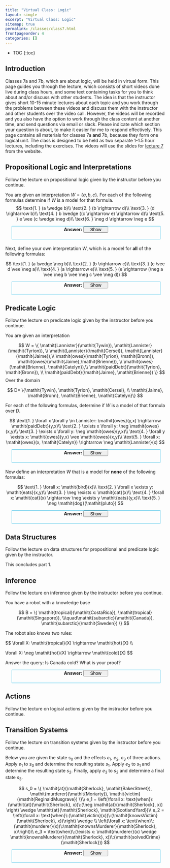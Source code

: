 ```yaml
---
title: "Virtual Class: Logic"
layout: single
excerpt: "Virtual Class: Logic"
sitemap: true
permalink: /classes/class7.html
frontpageorder: 4
categories: []
---
```


* TOC
{:toc}

## Introduction

Classes 7a and 7b, which are about logic, will be held in virtual form. This page guides you through the lecture, which consists of short videos done live during class hours, and some text containing tasks
for you to think about and/or discuss with other students. The idea is that the instructor gives short 10-15 minute lectures about each topic and you work through the problems between these videos and discuss
them with the instructor and other students over the video call. However, the videos will be recorded and you also have the option to work through the class content at another time, and send questions 
via email or slack. Please indicate which section your question is about, to make it easier for me to respond effectively.
This page contains all materials for classes 7a **and** 7b, because they form one logical unit. The class is designed to be
held as two separate 1-1.5 hour lectures, including the exercises. The videos will use the slides for [lecture 7](/CI-0129/slides/lecture7.html) from the website. 

## Propositional Logic and Interpretations

Follow the lecture on propositional logic given by the instructor before you continue.



You are given an interpretation $W = \{ a, b, c \}$. For each of the following formulas determine if $W$ is a model for that formula.
$$
\text{1. } (a \wedge b)\\
\text{2. } (b \rightarrow d)\\
\text{3. } (d \rightarrow b)\\
\text{4. } b \wedge ((c \rightarrow e) \rightarrow d)\\
\text{5. } e \vee (c \wedge \neg d)\\
\text{6. } \neg d \rightarrow \neg e
$$
<div style="margin:20px; margin-top:5px; margin-right:15px; border: 1px solid #3bbfe7;" class="codebox">
<dt style="height:40px; text-align: center;"><strong>Answer:</strong>
<input type="button" value="Show" style="width:78px; font-size:14px; margin:0px; padding:0px;" onclick="var spoiler = $(this).parents('.codebox').find('.content').toggle('slow');
if ( this.value == 'Hide' ) { this.value = 'Show'; } else { this.value = 'Hide'; };
return false;"></dt>
<dd><div class="content" name="spoiler" style="display: none; margin-right:15px;">
$W$ is a model of 1., because both $a$ and $b$ are elements of the interpretation.<br/><br/>

$W$ is not a model of 2., because $b$ is an element of the interpretation, but d is not. The implication holds if the antecedent (here b) is false or the consequence (here d) is true, which is not the case.<br/><br/>

$W$ is a model of 3., because d is not an element of the interpretation, which means that the antecedent is false, which makes the entire implication true!<br/><br/>

$W$ is a model of 4. First, note that $b$ is an element of $W$. Then we determine if $W$ is a model for the right hand side of the conjunction: $c \rightarrow e$ is false, since $e$ is not an element of $W$, but $c$ is. 
Therefore, the larger implication is true, because its antecedent is false!<br/><br/>

$W$ is a model of 5. While $e$ is false, $c$ is true, and the negation of $d$ is also true.<br/><br/>

$W$ is a model of 6. The negation of $d$ is true, as is the negation of $e$.
</div></dd></div>

Next, define your own interpretation $W$, which is a model for **all** of the following formulas:

$$
\text{1. } (a \wedge \neg b)\\
\text{2. } (b \rightarrow c)\\
\text{3. } (c \vee d \vee \neg a)\\
\text{4. } (a \rightarrow e)\\
\text{5. } (e \rightarrow (\neg a \vee \neg b \vee \neg c \vee \neg d))
$$

<div style="margin:20px; margin-top:5px; margin-right:15px; border: 1px solid #3bbfe7;" class="codebox">
<dt style="height:40px; text-align: center;"><strong>Answer:</strong>
<input type="button" value="Show" style="width:78px; font-size:14px; margin:0px; padding:0px;" onclick="var spoiler = $(this).parents('.codebox').find('.content').toggle('slow');
if ( this.value == 'Hide' ) { this.value = 'Show'; } else { this.value = 'Hide'; };
return false;"></dt>
<dd><div class="content" name="spoiler" style="display: none; margin-right:15px;">
From 1 we conclude that a has to be an element of $W$, but $b$ must not be. <br/><br/>

Using 3, we determine that $c$ or $d$ have to be in $W$, so let us choose $c$. <br/><br/>

From 4 we can then conclude, since $a$ is in $W$, $e$ has to be too. <br/><br/>

Checking 2, we see that since $b$ is not in $W$, $W$ is already a model for 2. <br/><br/>

Finally, for 5 the consequence must hold (since $e$ is an element of $W$). We already know that $b$ is not an element of $W$, 
so the consequence also holds, and we found an interpretation that is a model for all five formulas:

$$
W = \{a, c, e\}
$$
</div></dd></div>

## Predicate Logic 

Follow the lecture on predicate logic given by the instructor before you continue.

You are given an interpretation

$$
W = \{ \mathit{Lannister}(\mathit{Tywin}), \mathit{Lannister}(\mathit{Tyrion}), \\
       \mathit{Lannister}(\mathit{Cersei}), \mathit{Lannister}(\mathit{Jaime}),\\
       \mathit{owes}(\mathit{Tyrion}, \mathit{Bronn}), \mathit{owes}(\mathit{Jaime},\mathit{Brienne}), \\
       \mathit{owes}(\mathit{Brienne}, \mathit{Catelyn}),\\
       \mathit{paidDebt}(\mathit{Tyrion}, \mathit{Bronn}), \\
       \mathit{paidDebt}(\mathit{Jaime}, \mathit{Brienne}) \}
$$
Over the domain

$$
D= \{\mathit{Tywin},  \mathit{Tyrion}, \mathit{Cersei}, \\
     \mathit{Jaime}, \mathit{Bronn}, \mathit{Brienne}, \mathit{Catelyn}\}
$$

For each of the following formulas, determine if $W$ is a model of that formula over $D$.

$$
\text{1. } \forall x \forall y \in Lannister: \mathit{owes}(y,x) \rightarrow \mathit{paidDebt}(y,x)\\
\text{2. } \exists x \forall y: \neg \mathit{owes}(x,y)\\
\text{3. } \exists x \forall y: \neg \mathit{owes}(y,x)\\
\text{4. } \forall y \exists x: \mathit{owes}(y,x) \vee \mathit{owes}(x,y)\\
\text{5. } \forall x: \mathit{owes}(x, \mathit{Catelyn}) \rightarrow \neg \mathit{Lannister}(x)
$$
<div style="margin:20px; margin-top:5px; margin-right:15px; border: 1px solid #3bbfe7;" class="codebox">
<dt style="height:40px; text-align: center;"><strong>Answer:</strong>
<input type="button" value="Show" style="width:78px; font-size:14px; margin:0px; padding:0px;" onclick="var spoiler = $(this).parents('.codebox').find('.content').toggle('slow');
if ( this.value == 'Hide' ) { this.value = 'Show'; } else { this.value = 'Hide'; };
return false;"></dt>
<dd><div class="content" name="spoiler" style="display: none; margin-right:15px;">
$W$ is a model of 1. We need to consider all $x$ and $y$ (for which $y$ is in the set Lannister). If $y$ owes $x$ $\mathit{owes}(y,x)$ is true, they also have to pay their debt 
($\mathit{paidDebt}(y,x)$). Tyrion owes Bronn, and Jaime owes Brienne, which are the only Lannisters to owe anyone, and both paid their debt. *A Lannister always pays his debt*<br/><br/>

$W$ is a model of 2. This formula means "There is someone for whom it is false that they owe them, for everyone else" ("There is someone that does not owe anyone"). Tywin, in our interpretation, does not 
owe anyone, therefore $\mathit{owes}(\mathit{Tywin},y)$ is false for all $y$.<br/><br/>

$W$ is a model of 3. This formula means "There is someone for whom it is false that they are owed something, for everyone else" ("There is someone that is not owed by anyone"). Once again, we can use Tywin as $x$, because 
$\mathit{owes}(y,\mathit{Tywin})$ is false for all $y$.<br/><br/>

$W$ is not a model of 4. This sentence means "For everyone there is someone that they owe to or that owes them". To check this, we need to look at each character and see if they have any outgoing or incoming 
debts. However, Tywin has (as we discovered in formula 2) no one that he owes, nor (as we discovered in formula 3) anyone that owed him, and therefore $W$ is not a model for formula 4.<br/><br/>

$W$ is a model of 5. This sentence means "Everyone that owes Catelyn is not a Lannister". For every $x$ we first need to determine if they owe Catelyn, which is only true for Brienne, for every other $x$ the antecendent is 
false, and therefore the implication is true. For Brienne, the consequence is true, since she is not a Lannister. Therefore, the implication holds for all $x$.<br/><br/>
</div></dd></div>


Now define an interpretation $W$ that is a model for **none** of the following formulas:

$$
\text{1. } \forall x: \mathit{bird}(x)\\
\text{2. } \forall x \exists y: \mathit{eats}(x,y)\\
\text{3. } \neg \exists x: \mathit{cat}(x)\\
\text{4. } \forall x: \mathit{cat}(x) \rightarrow \neg \exists y \mathit{eats}(y,x)\\
\text{5. } \neg \mathit{dog}(\mathit{pluto})
$$

<div style="margin:20px; margin-top:5px; margin-right:15px; border: 1px solid #3bbfe7;" class="codebox">
<dt style="height:40px; text-align: center;"><strong>Answer:</strong>
<input type="button" value="Show" style="width:78px; font-size:14px; margin:0px; padding:0px;" onclick="var spoiler = $(this).parents('.codebox').find('.content').toggle('slow');
if ( this.value == 'Hide' ) { this.value = 'Show'; } else { this.value = 'Hide'; };
return false;"></dt>
<dd><div class="content" name="spoiler" style="display: none; margin-right:15px;">
First: We need to determine a domain for our interpretation, too! Let's use a domain with two elements: pluto and tweety.<br/><br/>

Remember: We want all formulas to be false, i.e. our interpretation should be a model for none of them.<br/><br/>

From formula 1, we conclude that not both of our elements can be birds, so let's have tweety be a bird, and pluto not. Formula 3 says that there must be at least one cat, let us say pluto. 
Formula 5 then says that he also has to be a dog (logic allows us to construct a cat-dog!).<br/><br/>

Our current interpretation is not a model for formula 2, so let us look at formula 4 first: It basically says that for every cat there is nothing that would eat that cat. Our only cat is pluto,
and nothing is eating pluto, so our current interpretation would be a model for formula 4. We therefore need to add something that eats pluto, for example pluto.<br/><br/> 

One final check for formula 2: It says that for every $x$ there is a $y$ that $x$ eats. Since there is nothing tweety eats, $W$ is not a model for this formula, and we are done with the following interpretation:

$$
W = \{\mathit{bird}(\mathit{tweety}), \mathit{dog}(\mathit{pluto}), \mathit{cat}(\mathit{pluto}), \mathit{eats}(\mathit{pluto}, \mathit{pluto})\}
$$

Note that your solution may look very different. Maybe you have three characters, one of which is a cat, one a dog, and the third a bird. Maybe you don't have characters that eat themselves. There are 
(infinitely) many possible solution to this problem!
</div></dd></div>

## Data Structures

Follow the lecture on data structures for propositional and predicate logic given by the instructor.

This concludes part 1.

## Inference

Follow the lecture on inference given by the instructor before you continue.

You have a robot with a knowledge base 

$$
B = \{ \mathit{tropical}(\mathit{CostaRica}), \mathit{tropical}(\mathit{Singapore}), \\\quad\mathit{subarctic}(\mathit{Canada}), \mathit{subarctic}(\mathit{Sweden}) \}
$$

The robot also knows two rules:

$$
\forall X: \mathit{tropical}(X) \rightarrow \mathit{hot}(X) \\\\

\forall X: \neg \mathit{hot}(X) \rightarrow \mathit{cold}(X)
$$

Answer the query: Is Canada cold? What is your proof?

<div style="margin:20px; margin-top:5px; margin-right:15px; border: 1px solid #3bbfe7;" class="codebox">
<dt style="height:40px; text-align: center;"><strong>Answer:</strong>
<input type="button" value="Show" style="width:78px; font-size:14px; margin:0px; padding:0px;" onclick="var spoiler = $(this).parents('.codebox').find('.content').toggle('slow');
if ( this.value == 'Hide' ) { this.value = 'Show'; } else { this.value = 'Hide'; };
return false;"></dt>
<dd><div class="content" name="spoiler" style="display: none; margin-right:15px;">
The answer to the query $\mathit{cold}(\mathit{Canada})$ is "yes" (or "true").<br/><br/>

The proof is:

$$
B, \forall X: \mathit{tropical}(X) \rightarrow \mathit{hot}(X) \models \\\quad \{ \mathit{hot}(\mathit{CostaRica}), \mathit{hot}(\mathit{Singapore})\} \\\\
B, \{ \mathit{hot}(\mathit{CostaRica}), \mathit{hot}(\mathit{Singapore})\}, \forall X: \neg \mathit{hot}(X) \rightarrow \mathit{cold}(X) \models \\\quad \{ \mathit{cold}(Canada), \mathit{cold}(Sweden) \}
$$

Note that this is an ad-hoc inference procedure that is *not* based on resolution. The challenge we face is that we need to generate **all** hot places before we can determine which are not hot, which we achieved by 
first applying the first rule and then applying the second rule.
</div></dd></div>

## Actions

Follow the lecture on logical actions given by the instructor before you continue.

## Transition Systems

Follow the lecture on transition systems given by the instructor before you continue.

Below you are given the state $s_0$ and the effects $e_1$, $e_2$, $e_3$ of three actions. 
Apply $e_1$ to $s_0$ and determine the resulting state $s_1$. Apply $e_2$ to $s_1$ and determine 
the resulting state $s_2$. Finally, apply $e_3$ to $s_2$ and determine a final state $s_3$.

$$
s_0 = \{ \mathit{at}(\mathit{Sherlock}, \mathit{BakerStreet}), \mathit{murderer}(\mathit{Moriarty}), \mathit{victim}(\mathit{ReginaldMusgrave}) \}\\
e_1 = \left(\forall x: \text{when}\:(\mathit{at}(\mathit{Sherlock}, x))\:(\neg \mathit{at}(\mathit{Sherlock}, x)) \right) \wedge \mathit{at}(\mathit{Sherlock}, \mathit{ScotlandYard})\\
e_2 = \left(\forall x: \text{when}\:(\mathit{victim}(x))\:(\mathit{knowsVictim}(\mathit{Sherlock}, x))\right) \wedge \\
      \left(\forall x: \text{when}\:(\mathit{murderer}(x))\:\mathit{knownsMurderer}(\mathit{Sherlock}, x)\right)\\
e_3 = \text{when}\:(\exists x: \mathit{murderer}(x) \wedge \mathit{knownsMurderer}(\mathit{Sherlock}, x))\:(\mathit{solvedCrime}(\mathit{Sherlock}))
$$

<div style="margin:20px; margin-top:5px; margin-right:15px; border: 1px solid #3bbfe7;" class="codebox">
<dt style="height:40px; text-align: center;"><strong>Answer:</strong>
<input type="button" value="Show" style="width:78px; font-size:14px; margin:0px; padding:0px;" onclick="var spoiler = $(this).parents('.codebox').find('.content').toggle('slow');
if ( this.value == 'Hide' ) { this.value = 'Show'; } else { this.value = 'Hide'; };
return false;"></dt>
<dd><div class="content" name="spoiler" style="display: none; margin-right:15px;">
The first effect basically states that whichever place sherlock is at, they are no longer there after the action and are instead at Scotland Yard, so the state will be:

$$
s_1 = \{ \mathit{at}(\mathit{Sherlock}, \mathit{ScotlandYard}), \\\quad\mathit{murderer}(\mathit{Moriarty}), \mathit{victim}(\mathit{ReginaldMusgrave}) \}
$$

The second effect causes Sherlock to determine the victim and the murderer: For each x, if the x is the victim, Sherlock will then know that they are the victim, and likewise for the murderer.

$$
s_2 = \{ \mathit{at}(\mathit{Sherlock}, \mathit{ScotlandYard}), \\\quad\mathit{murderer}(\mathit{Moriarty}), \mathit{victim}(\mathit{ReginaldMusgrave}),  \\\quad\mathit{knowsVictim}(\mathit{Sherlock},
\mathit{ReginaldMusgrave}), \\\quad\mathit{knowsMurderer}(\mathit{Sherlock}, \mathit{Moriarty}) \}
$$

Finally, effect 3 says when there is an x such that x is the murderer and Sherlock knows that they are the murderer, Sherlock has solved the crime.

$$
s_3 = \{ \mathit{at}(\mathit{Sherlock}, \mathit{ScotlandYard}), \\\quad\mathit{murderer}(\mathit{Moriarty}), \mathit{victim}(\mathit{ReginaldMusgrave}), \\\quad\mathit{knowsVictim}(\mathit{Sherlock}, 
         \mathit{ReginaldMusgrave}), \\\quad\mathit{knowsMurderer}(\mathit{Sherlock},  \mathit{Moriarty}), \mathit{solvedCrime}(\mathit{Sherlock}) \}
$$

</div></dd></div>



